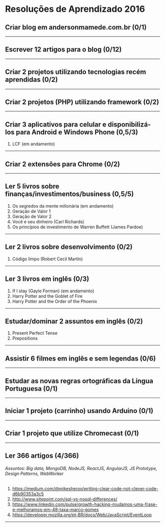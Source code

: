 # Resoluções de Aprendizado 2016


## Criar blog em andersonmamede.com.br (0/1)

-------------------


## Escrever 12 artigos para o blog (0/12)

-------------------


## Criar 2 projetos utilizando tecnologias recém aprendidas (0/2)

-------------------


## Criar 2 projetos (PHP) utilizando framework (0/2)

-------------------


## Criar 3 aplicativos para celular e disponibilizá-los para Android e Windows Phone (0,5/3)

1. LCF (em andamento)

-------------------


## Criar 2 extensões para Chrome (0/2)

-------------------


## Ler 5 livros sobre finanças/investimentos/business (0,5/5)
1. Os segredos da mente milionária (em andamento)<br />
2. Geração de Valor 1<br />
3. Geração de Valor 2<br />
4. Você e seu dinheiro (Carl Richards)<br />
5. Os princípios de investimento de Warren Buffett (James Pardoe)

-------------------


## Ler 2 livros sobre desenvolvimento (0/2)
1. Código limpo (Robert Cecil Martin)

-------------------


## Ler 3 livros em inglês (0/3)
1. If I stay (Gayle Forman) (em andamento)<br />
2. Harry Potter and the Goblet of Fire<br />
3. Harry Potter and the Order of the Phoenix

-------------------


## Estudar/dominar 2 assuntos em inglês (0/2)
1. Present Perfect Tense<br />
2. Prepositions

-------------------


## Assistir 6 filmes em inglês e sem legendas (0/6)

-------------------


## Estudar as novas regras ortográficas da Língua Portuguesa (0/1)

-------------------


## Iniciar 1 projeto (carrinho) usando Arduino (0/1)

-------------------


## Criar 1 projeto que utilize Chromecast (0/1)

-------------------


## Ler 366 artigos (4/366)
###### Assuntos: Big data, MongoDB, NodeJS, ReactJS, AngularJS, JS Prototype, Design Patterns, WebWorker

1. https://medium.com/@mikesherov/writing-clear-code-not-clever-code-d6b90353a3c5
2. http://www.sitepoint.com/sql-vs-nosql-differences/
3. https://www.linkedin.com/pulse/growth-hacking-mudamos-uma-frase-e-melhoramos-em-48-taxa-marco-gomes
4. https://developer.mozilla.org/pt-BR/docs/Web/JavaScript/EventLoop

-------------------
